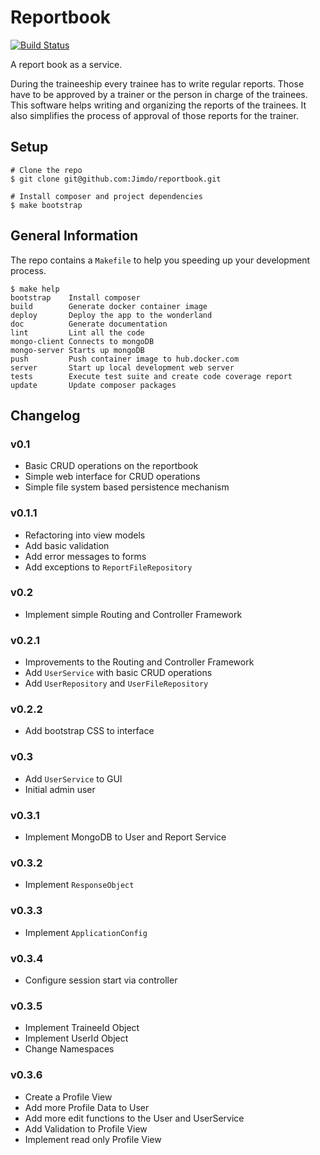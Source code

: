 # Reportbook

[![Build Status](https://travis-ci.org/Jimdo/reportbook.svg?branch=master)](https://travis-ci.org/Jimdo/reportbook)

A report book as a service.

During the traineeship every trainee has to write regular reports.
Those have to be approved by a trainer or the person in charge of
the trainees. This software helps writing and organizing the reports of the trainees. It also simplifies the process of approval of those reports for the trainer.

## Setup

```
# Clone the repo
$ git clone git@github.com:Jimdo/reportbook.git

# Install composer and project dependencies
$ make bootstrap
```

## General Information

The repo contains a `Makefile` to help you speeding up your development process.

```
$ make help
bootstrap    Install composer
build        Generate docker container image
deploy       Deploy the app to the wonderland
doc          Generate documentation
lint         Lint all the code
mongo-client Connects to mongoDB
mongo-server Starts up mongoDB
push         Push container image to hub.docker.com
server       Start up local development web server
tests        Execute test suite and create code coverage report
update       Update composer packages
```

## Changelog

### v0.1

  - Basic CRUD operations on the reportbook
  - Simple web interface for CRUD operations
  - Simple file system based persistence mechanism

### v0.1.1
  - Refactoring into view models
  - Add basic validation
  - Add error messages to forms
  - Add exceptions to `ReportFileRepository`

### v0.2
  - Implement simple Routing and Controller Framework

### v0.2.1
  - Improvements to the Routing and Controller Framework
  - Add `UserService` with basic CRUD operations
  - Add `UserRepository` and `UserFileRepository`

### v0.2.2
  - Add bootstrap CSS to interface

### v0.3
  - Add `UserService` to GUI
  - Initial admin user

### v0.3.1
  - Implement MongoDB to User and Report Service

### v0.3.2
  - Implement `ResponseObject`

### v0.3.3
  - Implement `ApplicationConfig`

### v0.3.4
  - Configure session start via controller

### v0.3.5
  - Implement TraineeId Object
  - Implement UserId Object
  - Change Namespaces  

### v0.3.6
  - Create a Profile View
  - Add more Profile Data to User
  - Add more edit functions to the User and UserService
  - Add Validation to Profile View
  - Implement read only Profile View
